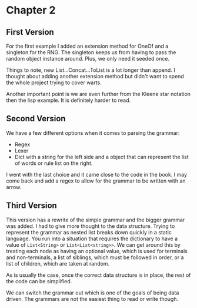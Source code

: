 Chapter 2
=========

First Version
-------------

For the first example I added an extension method for OneOf and a singleton for
the RNG.  The singleton keeps us from having to pass the random object instance
around. Plus, we only need it seeded once.

Things to note, new List...Concat...ToList is a lot longer than append.  I
thought about adding another extension method but didn't want to spend the
whole project trying to cover warts.

Another important point is we are even further from the Kleene star notation
then the lisp example.  It is definitely harder to read. 

Second Version
--------------
We have a few different options when it comes to parsing the grammar:

- Regex
- Lexer 
- Dict with a string for the left side and a object that can represent the list
  of words or rule list on the right.

I went with the last choice and it came close to the code in the book.  I may
come back and add a regex to allow for the grammar to be written with an arrow.

Third Version
-------------

This version has a rewrite of the simple grammar and the bigger grammar was
added. I had to give more thought to the data structure. Trying to represent
the grammar as nested list breaks down quickly in a static language.  You run
into a situation that requires the dictionary to have a value of `List<String>`
or `List<List<string>>`.  We can get around this by treating each node as
having an optional value, which is used for terminals and non-terminals, a list
of siblings, which must be followed in order, or a list of children, which are
taken at random.

As is usually the case, once the correct data structure is in place, the rest
of the code can be simplified.

We can switch the grammar out which is one of the goals of being data driven.
The grammars are not the easiest thing to read or write though.

